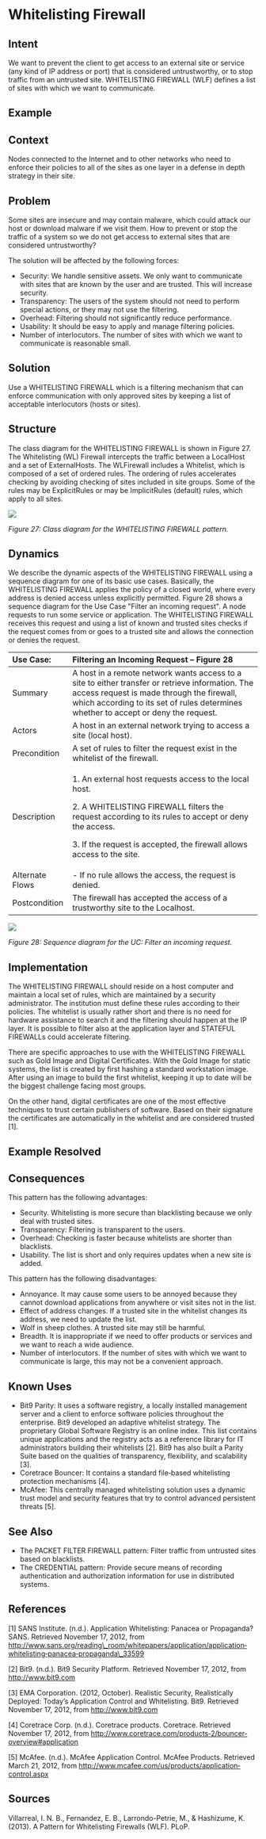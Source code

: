 # **Whitelisting Firewall**

## **Intent**
We want to prevent the client to get access to an external site or service (any kind of IP address or port) that is considered untrustworthy, or to stop traffic from an untrusted site. WHITELISTING FIREWALL (WLF) defines a list of sites with which we want to communicate.

## **Example**

## **Context**
Nodes connected to the Internet and to other networks who need to enforce their policies to all of the sites as one layer in a defense in depth strategy in their site.

## **Problem**
Some sites are insecure and may contain malware, which could attack our host or download malware if we visit them. How to prevent or stop the traffic of a system so we do not get access to external sites that are considered untrustworthy?

The solution will be affected by the following forces: 

- Security: We handle sensitive assets. We only want to communicate with sites that are known by the user and are trusted. This will increase security. 
- Transparency: The users of the system should not need to perform special actions, or they may not use the filtering. 
- Overhead: Filtering should not significantly reduce performance. 
- Usability: It should be easy to apply and manage filtering policies. 
- Number of interlocutors. The number of sites with which we want to communicate is reasonable small.

## **Solution**
Use a WHITELISTING FIREWALL which is a filtering mechanism that can enforce communication with only approved sites by keeping a list of acceptable interlocutors (hosts or sites).

## **Structure**
The class diagram for the WHITELISTING FIREWALL is shown in Figure 27. The Whitelisting (WL) Firewall intercepts the traffic between a LocalHost and a set of ExternalHosts. The WLFirewall includes a Whitelist, which is composed of a set of ordered rules. The ordering of rules accelerates checking by avoiding checking of sites included in site groups. Some of the rules may be ExplicitRules or may be ImplicitRules (default) rules, which apply to all sites.

![](./Images/whitelisting_firewall_structure.png)

*Figure 27: Class diagram for the WHITELISTING FIREWALL pattern.*

## **Dynamics**
We describe the dynamic aspects of the WHITELISTING FIREWALL using a sequence diagram for one of its basic use cases. Basically, the WHITELISTING FIREWALL applies the policy of a closed world, where every address is denied access unless explicitly permitted. Figure 28 shows a sequence diagram for the Use Case "Filter an incoming request". A node requests to run some service or application. The WHITELISTING FIREWALL receives this request and using a list of known and trusted sites checks if the request comes from or goes to a trusted site and allows the connection or denies the request.

|Use Case:|Filtering an Incoming Request – Figure 28|
| :- | :- |
|Summary|A host in a remote network wants access to a site to either transfer or retrieve information. The access request is made through the firewall, which according to its set of rules determines whether to accept or deny the request.|
|Actors|A host in an external network trying to access a site (local host).|
|Precondition|A set of rules to filter the request exist in the whitelist of the firewall.|
|Description|<p>1. An external host requests access to the local host. </p><p>2. A WHITELISTING FIREWALL filters the request according to its rules to accept or deny the access. </p><p>3. If the request is accepted, the firewall allows access to the site.</p>|
|Alternate Flows|- If no rule allows the access, the request is denied.|
|Postcondition|The firewall has accepted the access of a trustworthy site to the Localhost.|

![](./Images/whitelisting_firewall_dynamics.png)

*Figure 28: Sequence diagram for the UC: Filter an incoming request.*

## **Implementation**
The WHITELISTING FIREWALL should reside on a host computer and maintain a local set of rules, which are maintained by a security administrator. The institution must define these rules according to their policies. The whitelist is usually rather short and there is no need for hardware assistance to search it and the filtering should happen at the IP layer. It is possible to filter also at the application layer and STATEFUL FIREWALLs could accelerate filtering.

There are specific approaches to use with the WHITELISTING FIREWALL such as Gold Image and Digital Certificates. With the Gold Image for static systems, the list is created by first hashing a standard workstation image. After using an image to build the first whitelist, keeping it up to date will be the biggest challenge facing most groups.

On the other hand, digital certificates are one of the most effective techniques to trust certain publishers of software. Based on their signature the certificates are automatically in the whitelist and are considered trusted [1].

## **Example Resolved**

## **Consequences**
This pattern has the following advantages: 

- Security. Whitelisting is more secure than blacklisting because we only deal with trusted sites. 
- Transparency: Filtering is transparent to the users. 
- Overhead: Checking is faster because whitelists are shorter than blacklists. 
- Usability. The list is short and only requires updates when a new site is added. 

This pattern has the following disadvantages: 

- Annoyance. It may cause some users to be annoyed because they cannot download applications from anywhere or visit sites not in the list. 
- Effect of address changes. If a trusted site in the whitelist changes its address, we need to update the list. 
- Wolf in sheep clothes. A trusted site may still be harmful. 
- Breadth. It is inappropriate if we need to offer products or services and we want to reach a wide audience. 
- Number of interlocutors. If the number of sites with which we want to communicate is large, this may not be a convenient approach.

## **Known Uses**
- Bit9 Parity: It uses a software registry, a locally installed management server and a client to enforce software policies throughout the enterprise. Bit9 developed an adaptive whitelist strategy. The proprietary Global Software Registry is an online index. This list contains unique applications and the registry acts as a reference library for IT administrators building their whitelists [2]. Bit9 has also built a Parity Suite based on the qualities of transparency, flexibility, and scalability [3]. 
- Coretrace Bouncer: It contains a standard file‐based whitelisting protection mechanisms [4]. 
- McAfee: This centrally managed whitelisting solution uses a dynamic trust model and security features that try to control advanced persistent threats [5].

## **See Also**
- The PACKET FILTER FIREWALL pattern: Filter traffic from untrusted sites based on blacklists. 
- The CREDENTIAL pattern: Provide secure means of recording authentication and authorization information for use in distributed systems.

## **References**

[1] SANS Institute. (n.d.). Application Whitelisting: Panacea or Propaganda? SANS. Retrieved November 17, 2012, from http://www.sans.org/reading\_room/whitepapers/application/application‐whitelisting‐panacea‐propaganda\_33599

[2] Bit9. (n.d.). Bit9 Security Platform. Retrieved November 17, 2012, from http://www.bit9.com

[3] EMA Corporation. (2012, October). Realistic Security, Realistically Deployed: Today’s Application Control and Whitelisting. Bit9. Retrieved November 17, 2012, from http://www.bit9.com

[4] Coretrace Corp. (n.d.). Coretrace products. Coretrace. Retrieved November 17, 2012, from http://www.coretrace.com/products‐2/bouncer‐overview#application

[5] McAfee. (n.d.). McAfee Application Control. McAfee Products. Retrieved March 21, 2012, from http://www.mcafee.com/us/products/application‐control.aspx

## **Sources**
Villarreal, I. N. B., Fernandez, E. B., Larrondo-Petrie, M., & Hashizume, K. (2013). A Pattern for Whitelisting Firewalls (WLF). PLoP.
